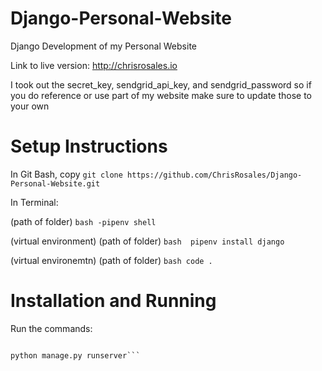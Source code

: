 # Django-Personal-Website
Django Development of my Personal Website

Link to live version: http://chrisrosales.io

I took out the secret_key, sendgrid_api_key, and sendgrid_password so if you do reference or use part of my website make sure to update those to your own

# Setup Instructions

In Git Bash, copy ```git clone https://github.com/ChrisRosales/Django-Personal-Website.git```

In Terminal:

(path of folder) ```bash -pipenv shell ```

(virtual environment) (path of folder) ```bash  pipenv install django ```

(virtual environemtn) (path of folder) ```bash code . ```

# Installation and Running

Run the commands:

```pip install -r requirements.txt

python manage.py runserver```
